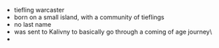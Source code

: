 - tiefling warcaster
- born on a small island, with a community of tieflings
- no last name
- was sent to Kalivny to basically go through a coming of age journey\
-